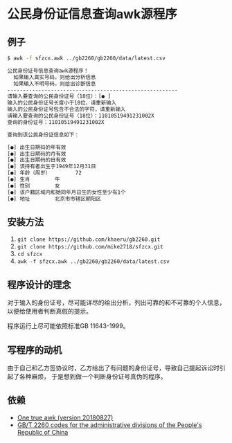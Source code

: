 # 公民身份证信息查询awk源程序

## 例子

```bash
$ awk -f sfzcx.awk ../gb2260/gb2260/data/latest.csv

公民身份证号信息查询awk源程序！
  如果输入真实号码，则给出分析信息
  如果输入不明号码，则给出诊断信息
-------------------------------------------------------
请输入要查询的公民身份证号（18位）：[● ]
输入的公民身份证号长度小于18位，请重新输入
输入的公民身份证号包含不合法的字符，请重新输入
请输入要查询的公民身份证号（18位）：11010519491231002X
查询的身份证号：11010519491231002X

查询到该公民身份证信息如下：

[●] 出生日期码的年有效
[●] 出生日期码的月有效
[●] 出生日期码的日有效
[●] 该持有者出生于1949年12月31日
[●] 年龄（周岁）        72
[●] 生肖        牛
[●] 性别        女
[●] 该户籍区域内和她同年月日生的女性至少有1个
[●] 地址        北京市市辖区朝阳区


```

## 安装方法

1. `git clone https://github.com/khaeru/gb2260.git`
2. `git clone https://github.com/mike2718/sfzcx.git`
3. `cd sfzcx`
4. `awk -f sfzcx.awk ../gb2260/gb2260/data/latest.csv`

## 程序设计的理念

对于输入的身份证号，尽可能详尽的给出分析，列出可靠的和不可靠的个人信息，以便给使用者判断真假的提示。

程序运行上尽可能依照标准GB 11643-1999。

## 写程序的动机

由于自己和乙方签协议时，乙方给出了有问题的身份证号，导致自己提起诉讼时引起了各种麻烦，
于是想到做一个判断身份证号真伪的程序。

## 依赖

- [One true awk (version 20180827)](https://github.com/onetrueawk/awk/releases/tag/20180827)
- [GB/T 2260 codes for the administrative divisions of the People's Republic of China](https://github.com/khaeru/gb2260)
